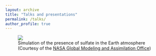 ```yaml
---
layout: archive
title: "Talks and presentations"
permalink: /talks/
author_profile: true
---
```



<figure>
  <img src="/images/PSL/sulfate2.mov"/>
  <figcaption> Simulation of the presence of sulfate in the Earth atmosphere (Courtesy of the <a href="https://sos.noaa.gov/catalog/datasets/aerosols-sulfate/">NASA Global Modeling and Assimilation Office</a>) </figcaption>
</figure>

